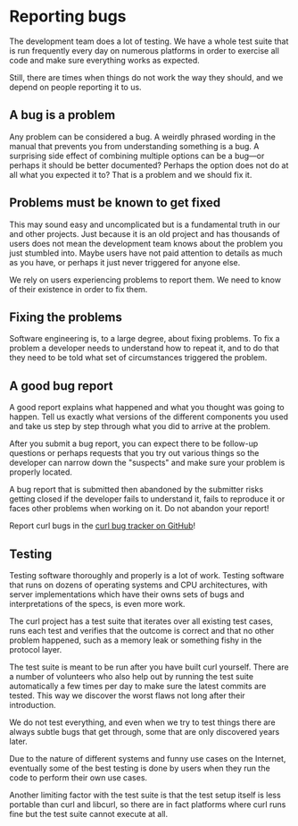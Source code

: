 # Reporting bugs

The development team does a lot of testing. We have a whole test suite that is
run frequently every day on numerous platforms in order to exercise all
code and make sure everything works as expected.

Still, there are times when things do not work the way they should, and we 
depend on people reporting it to us.

## A bug is a problem

Any problem can be considered a bug. A weirdly phrased wording in the manual
that prevents you from understanding something is a bug. A surprising side
effect of combining multiple options can be a bug—or perhaps it should be
better documented? Perhaps the option does not do at all what you expected it
to? That is a problem and we should fix it.

## Problems must be known to get fixed

This may sound easy and uncomplicated but is a fundamental truth in our and
other projects. Just because it is an old project and has thousands of users
does not mean the development team knows about the problem you just stumbled 
into. Maybe users have not paid attention to details as much as you have, or
perhaps it just never triggered for anyone else.

We rely on users experiencing problems to report them. We need to know of 
their existence in order to fix them.

## Fixing the problems

Software engineering is, to a large degree, about fixing problems. To fix a
problem a developer needs to understand how to repeat it, and to do that they
need to be told what set of circumstances triggered the problem.

## A good bug report

A good report explains what happened and what you thought was going to
happen. Tell us exactly what versions of the different components you used and
take us step by step through what you did to arrive at the problem.

After you submit a bug report, you can expect there to be follow-up
questions or perhaps requests that you try out various things so the developer 
can narrow down the "suspects" and make sure your problem is properly located.

A bug report that is submitted then abandoned by the submitter risks getting
closed if the developer fails to understand it, fails to reproduce it or faces
other problems when working on it. Do not abandon your report!

Report curl bugs in the [curl bug tracker on
GitHub](https://github.com/curl/curl/issues)!

## Testing

Testing software thoroughly and properly is a lot of work. Testing software
that runs on dozens of operating systems and CPU architectures, with
server implementations which have their owns sets of bugs and interpretations 
of the specs, is even more work.

The curl project has a test suite that iterates over all existing test cases, 
runs each test and verifies that the outcome is correct and that no other 
problem happened, such as a memory leak or something fishy in the protocol layer.

The test suite is meant to be run after you have built curl yourself. There are 
a number of volunteers who also help out by running the test suite 
automatically a few times per day to make sure the latest commits are tested. 
This way we discover the worst flaws not long after their introduction.

We do not test everything, and even when we try to test things there are
always subtle bugs that get through, some that are only discovered years
later.

Due to the nature of different systems and funny use cases on the Internet,
eventually some of the best testing is done by users when they run the code to
perform their own use cases.

Another limiting factor with the test suite is that the test setup itself is
less portable than curl and libcurl, so there are in fact platforms where curl
runs fine but the test suite cannot execute at all.
